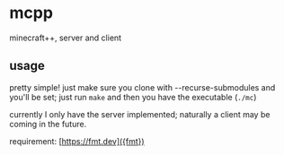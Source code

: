 # mcpp
minecraft++, server and client

## usage
pretty simple! just make sure you clone with --recurse-submodules and you'll be set; just run `make` and then you have the executable (`./mc`)

currently I only have the server implemented; naturally a client may be coming in the future.

requirement: [https://fmt.dev]({fmt})
